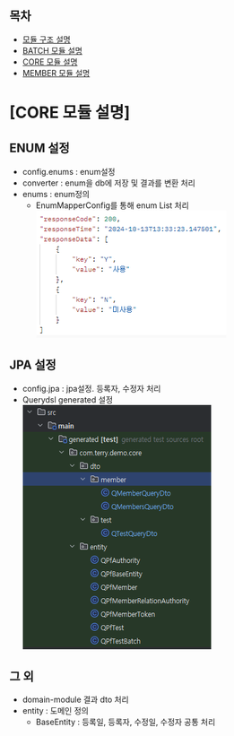 ## 목차
- [모듈 구조 설명](./README_MODULE.md)
- [BATCH 모듈 설명](./README_BATCH.md)
- [CORE 모듈 설명](./README_CORE.md)
- [MEMBER 모듈 설명](./README_MEMBER.md)

[CORE 모듈 설명]
======================

## ENUM 설정
- config.enums : enum설정
- converter : enum을 db에 저장 및 결과를 변환 처리
- enums : enum정의
  - EnumMapperConfig를 통해 enum List 처리
  ![enumList.png](readme/enumList.png)

## JPA 설정
- config.jpa : jpa설정. 등록자, 수정자 처리
- Querydsl generated 설정  
  ![generated.png](readme/generated.png)

## 그 외
- domain-module 결과 dto 처리
- entity : 도메인 정의
  - BaseEntity : 등록일, 등록자, 수정일, 수정자 공통 처리